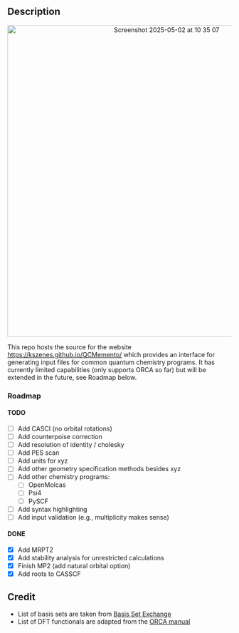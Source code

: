 ## Description

<p align="center">
  <img width="700" alt="Screenshot 2025-05-02 at 10 35 07" src="https://github.com/user-attachments/assets/93306aa7-e0c2-4f60-9b5e-af6efec696bc" />
</p>

This repo hosts the source for the website https://kszenes.github.io/QCMemento/ which provides an interface for generating input files for common quantum chemistry programs.
It has currently limited capabilities (only supports ORCA so far) but will be extended in the future, see Roadmap below.

### Roadmap

#### TODO

- [ ] Add CASCI (no orbital rotations)
- [ ] Add counterpoise correction
- [ ] Add resolution of identity / cholesky
- [ ] Add PES scan
- [ ] Add units for xyz
- [ ] Add other geometry specification methods besides xyz
- [ ] Add other chemistry programs:
  - [ ] OpenMolcas
  - [ ] Psi4
  - [ ] PySCF
- [ ] Add syntax highlighting
- [ ] Add input validation (e.g., multiplicity makes sense)

#### DONE
- [x] Add MRPT2
- [x] Add stability analysis for unrestricted calculations
- [x] Finish MP2 (add natural orbital option)
- [x] Add roots to CASSCF

## Credit

- List of basis sets are taken from [Basis Set Exchange](https://github.com/MolSSI-BSE/basis_set_exchange)
- List of DFT functionals are adapted from the [ORCA manual](https://www.faccts.de/docs/orca/6.0/manual/contents/detailed/model.html#choice-of-functional)
